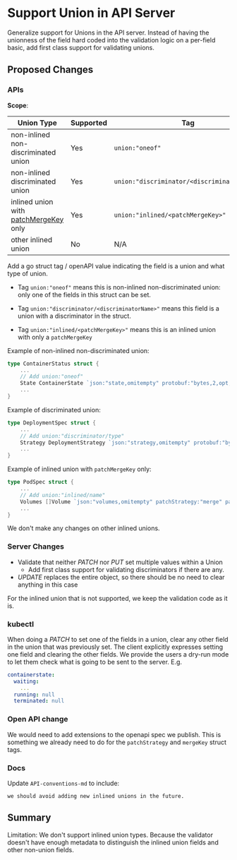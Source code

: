 Support Union in API Server
=============

Generalize support for Unions in the API server. Instead of having the unionness of the field 
hard coded into the validation logic on a per-field basic, add first class support for validating unions.


## Proposed Changes

### APIs

**Scope**:

| Union Type | Supported | Tag |
|---|---|---|
| non-inlined non-discriminated union | Yes | `union:"oneof"` |
| non-inlined discriminated union | Yes | `union:"discriminator/<discriminatorName>"` |
| inlined union with [patchMergeKey](https://github.com/kubernetes/community/blob/master/contributors/devel/api-conventions.md#strategic-merge-patch) only | Yes | `union:"inlined/<patchMergeKey>"` |
| other inlined union | No | N/A |

Add a go struct tag / openAPI value indicating the field is a union and what type of union.

- Tag `union:"oneof"` means this is non-inlined non-discriminated union: only one of the fields in this struct can be set.

- Tag `union:"discriminator/<discriminatorName>"` means this field is a union with a discriminator in the struct.

- Tag `union:"inlined/<patchMergeKey>"` means this is an inlined union with only a `patchMergeKey`

Example of non-inlined non-discriminated union:
```go
type ContainerStatus struct {
	...
	// Add union:"oneof"
	State ContainerState `json:"state,omitempty" protobuf:"bytes,2,opt,name=state" union: "oneof"`
	...
}
```
Example of discriminated union:
```go
type DeploymentSpec struct {
	...
	// Add union:"discriminator/type"
	Strategy DeploymentStrategy `json:"strategy,omitempty" protobuf:"bytes,4,opt,name=strategy" union:"discriminator/type"`
	...
}
```

Example of inlined union with `patchMergeKey` only:
```go
type PodSpec struct {
	...
	// Add union:"inlined/name"
	Volumes []Volume `json:"volumes,omitempty" patchStrategy:"merge" patchMergeKey:"name" union: "inlined/name" protobuf:"bytes,1,rep,name=volumes"`
	...
}
```

We don't make any changes on other inlined unions.

### Server Changes

- Validate that neither *PATCH* nor *PUT* set multiple values within a Union
  - Add first class support for validating discriminators if there are any.
- *UPDATE* replaces the entire object, so there should be no need to clear anything in this case

For the inlined union that is not supported, we keep the validation code as it is.

### kubectl

When doing a *PATCH* to set one of the fields in a union, clear any other field in the union that
was previously set. The client explicitly expresses setting one field and clearing the other fields.
We provide the users a dry-run mode to let them check what is going to be sent to the server. E.g.
```yaml
containerstate:
  waiting:
    ...
  running: null
  terminated: null
```

### Open API change

We would need to add extensions to the openapi spec we publish. This is something we already need to do for the `patchStrategy` and `mergeKey` struct tags.

### Docs

Update `API-conventions-md` to include:
```
we should avoid adding new inlined unions in the future.
```

## Summary

Limitation: We don't support inlined union types. Because the validator doesn't have
enough metadata to distinguish the inlined union fields and other non-union fields.
